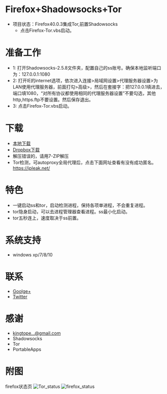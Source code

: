Firefox+Shadowsocks+Tor
===================
* 项目状态：Firefox40.0.3集成Tor,前置Shadowsocks
   - 点击Firefox-Tor.vbs启动。
   
准备工作
========
* 1: 打开Shadowsocks-2.5.8文件夹，配置自己的ss账号。确保本地监听端口为：127.0.0.1:1080
* 2: 打开IE的internet选项，依次进入连接>局域网设置>代理服务器设置>为LAN使用代理服务器，前面打勾>高级>，然后在套接字：把127.0.0.1填进去，端口填1080，“对所有协议都使用相同的代理服务器设置”不要勾选，其他http,https.ftp不要设置。然后保存退出。
* 3: 点击Firefox-Tor.vbs启动。

下载
=====
* [本地下载](https://github.com/yeahwu/firefox-ss-tor/archive/master.zip)
* [Dropbox下载](https://www.dropbox.com/s/ps479fjj92uusn8/Firefox-SS-Tor.zip?dl=0)
*   解压错误的，请用7-ZIP解压
*   Tor检测，可autoproxy全局代理后，点击下面网址查看有没有成功匿名。https://ipleak.net/

特色
=====
* 一键启动ss和tor，启动检测进程，保持各项单进程，不会重复进程。
* tor隐身启动，可以去进程管理器查看进程。ss最小化启动。
* tor五秒连上，速度取决于ss前置。

系统支持
=======
*  windows xp/7/8/10
 
联系
=====
* [Goolge+](https://plus.google.com/communities/101215702940766881013)
* [Twitter](https://twitter.com/yeahwu404)

感谢
====
* kingtope...@gmail.com
* Shadowsocks
* Tor
* PortableApps

附图
=====
firefox状态页
![Tor_status](https://raw.githubusercontent.com/yeahwu/wu/master/tor.JPG)
![firefox_status](https://github.com/yeahwu/wu/blob/master/firefox8.JPG?raw=true)

